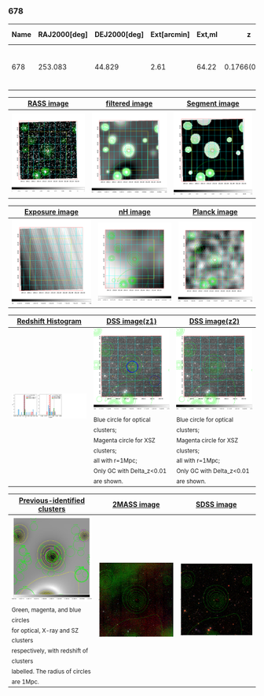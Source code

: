 <div STYLE="page-break-after: always;"></div>

### 678

|Name|RAJ2000[deg]|DEJ2000[deg] |Ext[arcmin]| Ext,ml | z | z_src| C|GC(XSZ,Delta_z<0.01)| GC(OPT,Delta_z<0.01)|GC| R_sig[arcmin] | R500[arcmin] | R500[Mpc]| CRsig[c/s] | CR500[c/s] |L500[1E44 erg/s]|F500[1E-12 erg/s/cm^2]| M500[1E14 Msun]|Tx[keV]|Cnt_sig|Beta|Rc[arcmin]|Comment|Alias|
|---|---|---|---|---|---|------|---|--------|---------|----------|---|---|---|---|---|---|---|---|---|---|---|---|---|---|
|678| 253.083| 44.829| 2.61| 64.22| 0.1766(0.005)| z1, z_xsz| B| F20, MCXC, SPI| C, N, RM, W, Zw| C, F20, MCXC, N, SPI, W| 7.825| 5.765| 1.034| 0.153(0.024)| 0.147(0.023)| 2.619(0.252)| 3.005(0.289)| 3.74(0.17)| 5.11(0.15)| 99.4| 0.917(-0.103+0.060)| 5.247(-0.693+0.509)| -| k323|

|[RASS image](../image/678/678_img.pdf)|[filtered image](../image/678/678_fil.pdf)|[Segment image](../image/678/678_seg.pdf)|
|-------------------|--------------------|-------------------|
| <img src="../image/678/678_img.png" width="300">  | <img src="../image/678/678_fil.png" width="300">   | <img src="../image/678/678_seg.png" width="300">  |

|[Exposure image](../image/678/678_mex.pdf)| [nH image](../image/678/678_nh.pdf)| [Planck image](../image/678/678_p.pdf)|
|-------------------|--------------------|-------------------|
|<img src="../image/678/678_mex.png" width="300">   | <img src="../image/678/678_nh.png" width="300">    | <img src="../image/678/678_p.png" width="300"> |

|[Redshift Histogram](../image/678/678_zg.pdf) | [DSS image(z1)](../image/678/678_dss_z1.pdf)      |  [DSS image(z2)](../image/678/678_dss_z2.pdf)    |
|-------------------|--------------------|-------------------|
|<img src="../image/678/678_zg.png" width="300"> |<img src="../image/678/678_dss_z1.png" width="300"> <sub><br>Blue circle for optical clusters; <br>Magenta circle for XSZ clusters; <br>all with r=1Mpc; <br>Only GC with Delta_z<0.01 are shown. </sub>| <img src="../image/678/678_dss_z2.png" width="300"><sub><br>Blue circle for optical clusters; <br>Magenta circle for XSZ clusters; <br>all with r=1Mpc; <br>Only GC with Delta_z<0.01 are shown. </sub> |

|[Previous-identified clusters](../image/678/678_gc.pdf) | [2MASS image](../image/678/678_2mass.pdf)      |[SDSS image](../image/678/678_sdss.pdf)   |
|-------------------|-------------------|-------------------|
|<img src=../image/678/678_gc.png width="300"> <br><sub>Green, magenta, and blue circles <br>for optical, X-ray and SZ clusters <br>respectively, with redshift of clusters <br>labelled. The radius of circles <br>are 1Mpc.</sub>|<img src="../image/678/678_2mass.png" width="300">  | <img src="../image/678/678_sdss.png" width="300">  |




